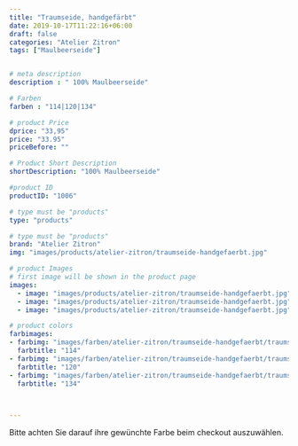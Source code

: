 ```yaml
---
title: "Traumseide, handgefärbt"
date: 2019-10-17T11:22:16+06:00
draft: false
categories: "Atelier Zitron"
tags: ["Maulbeerseide"]


# meta description
description : "	100% Maulbeerseide"

# Farben
farben : "114|120|134"

# product Price
dprice: "33,95"
price: "33.95"
priceBefore: ""

# Product Short Description
shortDescription: "100% Maulbeerseide"

#product ID
productID: "1006"

# type must be "products"
type: "products"

# type must be "products"
brand: "Atelier Zitron"
img: "images/products/atelier-zitron/traumseide-handgefaerbt.jpg"    

# product Images
# first image will be shown in the product page
images:
  - image: "images/products/atelier-zitron/traumseide-handgefaerbt.jpg"
  - image: "images/products/atelier-zitron/traumseide-handgefaerbt.jpg"
  - image: "images/products/atelier-zitron/traumseide-handgefaerbt.jpg"

# product colors
farbimages:
- farbimg: "images/farben/atelier-zitron/traumseide-handgefaerbt/traumseide_handgefaerbt_3422_114_1.jpg"
  farbtitle: "114"
- farbimg: "images/farben/atelier-zitron/traumseide-handgefaerbt/traumseide_handgefaerbt_5858_120_1.jpg"
  farbtitle: "120"
- farbimg: "images/farben/atelier-zitron/traumseide-handgefaerbt/traumseide_handgefaerbt_8765_134_1.jpg"
  farbtitle: "134"
 


---
```


Bitte achten Sie darauf ihre gewünchte Farbe beim checkout auszuwählen.

